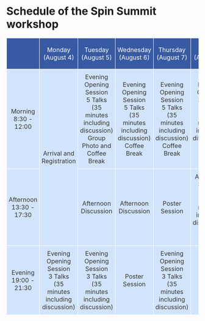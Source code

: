 # Schedule of the Spin Summit workshop
<style type="text/css">
.tg  {border-collapse:collapse;border-color:#9ABAD9;border-spacing:0;margin:0px auto;}
.tg td{background-color:#EBF5FF;border-color:#9ABAD9;border-style:solid;border-width:1px;color:#444;
  font-family:Arial, sans-serif;font-size:14px;overflow:hidden;padding:10px 5px;word-break:normal;}
.tg th{background-color:#409cff;border-color:#9ABAD9;border-style:solid;border-width:1px;color:#fff;
  font-family:Arial, sans-serif;font-size:14px;font-weight:normal;overflow:hidden;padding:10px 5px;word-break:normal;}
.tg .tg-kk2z{background-color:#385aa3;border-color:#ffffff;font-family:inherit;font-size:16px;text-align:center;
  vertical-align:middle}
.tg .tg-i9yt{background-color:#d2e4fc;border-color:#ffffff;color:#333333;font-family:inherit;font-size:16px;text-align:center;
  vertical-align:middle}
.tg .tg-tm7p{background-color:#D2E4FC;border-color:#ffffff;color:#333333;font-family:inherit;font-size:16px;text-align:center;
  vertical-align:middle}
.tg .tg-dhg0{background-color:#d2e4fc;border-color:#ffffff;color:#333333;font-family:inherit;font-size:16px;text-align:center;
  vertical-align:middle}
</style>
<table class="tg"><thead>
  <tr>
    <th class="tg-kk2z"></th>
    <th class="tg-kk2z">Monday (August 4)</th>
    <th class="tg-kk2z">Tuesday (August 5)</th>
    <th class="tg-kk2z">Wednesday (August 6)</th>
    <th class="tg-kk2z">Thursday (August 7)</th>
    <th class="tg-kk2z">Friday (August 8)</th>
    <th class="tg-kk2z">Saturday (August 9)</th>
  </tr></thead>
<tbody>
  <tr>
    <td class="tg-i9yt">Morning<br>8:30 - 12:00</td>
    <td class="tg-i9yt" rowspan="2">Arrival and Registration</td>
    <td class="tg-i9yt">Evening Opening Session<br>5 Talks<br>(35 minutes including discussion)<br>Group Photo and Coffee Break</td>
    <td class="tg-i9yt">Evening Opening Session<br>5 Talks<br>(35 minutes including discussion)<br>Coffee Break</td>
    <td class="tg-i9yt">Evening Opening Session<br>5 Talks<br>(35 minutes including discussion)<br>Coffee Break</td>
    <td class="tg-i9yt">Evening Opening Session<br>5 Talks<br>(35 minutes including discussion)<br>Coffee Break</td>
    <td class="tg-tm7p" rowspan="3">Departure</td>
  </tr>
  <tr>
    <td class="tg-dhg0">Afternoon<br>13:30 - 17:30</td>
    <td class="tg-dhg0">Afternoon Discussion</td>
    <td class="tg-dhg0">Afternoon Discussion</td>
    <td class="tg-dhg0">Poster Session</td>
    <td class="tg-dhg0">Afternoon Session<br>2 Talks<br>(35 minutes including discussion)<br>Closing Remark</td>
  </tr>
  <tr>
    <td class="tg-i9yt">Evening<br>19:00 - 21:30</td>
    <td class="tg-i9yt">Evening Opening Session<br>3 Talks<br>(35 minutes including discussion)</td>
    <td class="tg-i9yt">Evening Opening Session<br>3 Talks<br>(35 minutes including discussion)</td>
    <td class="tg-i9yt">Poster Session</td>
    <td class="tg-i9yt">Evening Opening Session<br>3 Talks<br>(35 minutes including discussion)</td>
    <td class="tg-i9yt">-</td>
  </tr>
</tbody></table>
